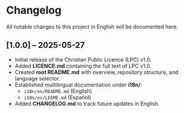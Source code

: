 # Changelog

All notable changes to this project in English will be documented here.

## [1.0.0] – 2025-05-27
- Initial release of the Christian Public Licence (LPC) v1.0.  
- Added **LICENCE.md** containing the full text of LPC v1.0.  
- Created **root README.md** with overview, repository structure, and language selector.  
- Established multilingual documentation under **i18n/**:  
  - `i18n/en/README.md` (English)  
  - `i18n/es/LEEME.md` (Español)  
- Added **CHANGELOG.md** to track future updates in English.  

